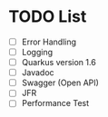# TODO List

-[ ] Error Handling
-[ ] Logging
-[ ] Quarkus version 1.6
-[ ] Javadoc
-[ ] Swagger (Open API)
-[ ] JFR
-[ ] Performance Test
